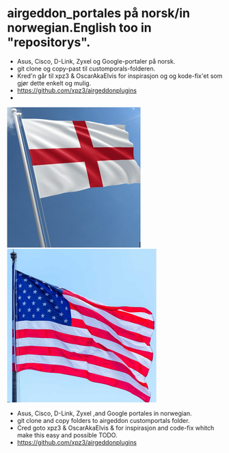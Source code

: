 # airgeddon_portales på norsk/in norwegian.English too in "repositorys".
- Asus, Cisco, D-Link, Zyxel og Google-portaler på norsk.
- git clone og copy-past til customporals-folderen.
- Kred'n går til xpz3 & OscarAkaElvis for inspirasjon og
  og kode-fix'et som gjør dette enkelt og mulig.
- https://github.com/xpz3/airgeddonplugins
- 
 ![uk Image](uk.png)    ![us Image](us.png)   

- Asus, Cisco, D-Link, Zyxel ,and Google portales in norwegian.
- git clone and copy folders to airgeddon customportals folder.
- Cred goto xpz3 & OscarAkaElvis & for inspirasjon and code-fix    whitch make this easy and possible TODO.
- https://github.com/xpz3/airgeddonplugins
